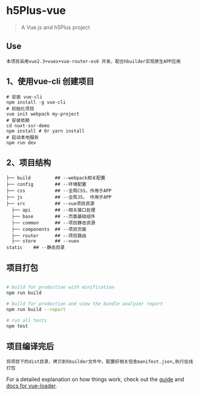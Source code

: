 # h5Plus-vue

> A Vue.js and h5Plus project

## Use
```base
本项目采用vue2.3+vuex+vue-router-es6 开发，配合hbuilder实现原生APP应用
```
## 1、使用vue-cli 创建项目

```shell
# 安装 vue-cli
npm install -g vue-cli
# 初始化项目
vue init webpack my-project
# 安装依赖
cd nuxt-ssr-demo
npm install # Or yarn install
# 启动本地服务
npm run dev
```

## 2、项目结构
```shell
├── build         ## --webpack相关配置
├── config        ## --环境配置
├── css           ## --全局CSS，作用于APP
├── js            ## --全局JS， 作用于APP
├── src           ## --vue项目资源
  ├── api         ## --相关接口处理
  ├── base        ## --页面基础组件
  ├── common      ## --项目静态资源
  ├── components  ## --项目页面
  ├── router      ## --项目路由
  ├── store       ## --vuex
static    ## --静态目录
```

## 项目打包

``` bash

# build for production with minification
npm run build

# build for production and view the bundle analyzer report
npm run build --report

# run all tests
npm test
```

## 项目编译完后

``` base
将项目下的dist目录，拷贝到hbuilder文件中，配置好相关信息manifest.json,执行在线打包
```

For a detailed explanation on how things work, check out the [guide](http://vuejs-templates.github.io/webpack/) and [docs for vue-loader](http://vuejs.github.io/vue-loader).
